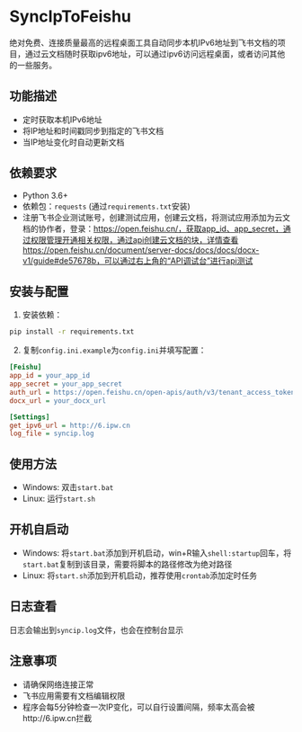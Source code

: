 # SyncIpToFeishu

绝对免费、连接质量最高的远程桌面工具自动同步本机IPv6地址到飞书文档的项目，通过云文档随时获取ipv6地址，可以通过ipv6访问远程桌面，或者访问其他的一些服务。

## 功能描述

- 定时获取本机IPv6地址
- 将IP地址和时间戳同步到指定的飞书文档
- 当IP地址变化时自动更新文档

## 依赖要求

- Python 3.6+
- 依赖包：`requests` (通过`requirements.txt`安装)
- 注册飞书企业测试账号，创建测试应用，创建云文档，将测试应用添加为云文档的协作者，登录：https://open.feishu.cn/，获取app_id、app_secret，通过权限管理开通相关权限，通过api创建云文档的块，详情查看https://open.feishu.cn/document/server-docs/docs/docs/docx-v1/guide#de57678b，可以通过右上角的“API调试台”进行api测试

## 安装与配置

1. 安装依赖：
```bash
pip install -r requirements.txt
```

2. 复制`config.ini.example`为`config.ini`并填写配置：
```ini
[Feishu]
app_id = your_app_id
app_secret = your_app_secret
auth_url = https://open.feishu.cn/open-apis/auth/v3/tenant_access_token/internal
docx_url = your_docx_url

[Settings]
get_ipv6_url = http://6.ipw.cn
log_file = syncip.log
```

## 使用方法

- Windows: 双击`start.bat`
- Linux: 运行`start.sh`

## 开机自启动

- Windows: 将`start.bat`添加到开机启动，win+R输入`shell:startup`回车，将`start.bat`复制到该目录，需要将脚本的路径修改为绝对路径
- Linux: 将`start.sh`添加到开机启动，推荐使用`crontab`添加定时任务

## 日志查看

日志会输出到`syncip.log`文件，也会在控制台显示

## 注意事项

- 请确保网络连接正常
- 飞书应用需要有文档编辑权限
- 程序会每5分钟检查一次IP变化，可以自行设置间隔，频率太高会被http://6.ipw.cn拦截